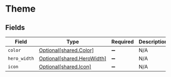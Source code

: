 # Theme


## Fields

| Field                                                          | Type                                                           | Required                                                       | Description                                                    | Example                                                        |
| -------------------------------------------------------------- | -------------------------------------------------------------- | -------------------------------------------------------------- | -------------------------------------------------------------- | -------------------------------------------------------------- |
| `color`                                                        | [Optional[shared.Color]](../../models/shared/color.md)         | :heavy_minus_sign:                                             | N/A                                                            | green                                                          |
| `hero_width`                                                   | [Optional[shared.HeroWidth]](../../models/shared/herowidth.md) | :heavy_minus_sign:                                             | N/A                                                            | 480                                                            |
| `icon`                                                         | [Optional[shared.Icon]](../../models/shared/icon.md)           | :heavy_minus_sign:                                             | N/A                                                            | tick                                                           |